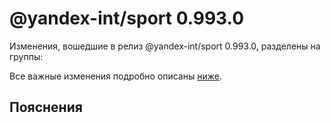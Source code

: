 # @yandex-int/sport 0.993.0

<!-- ЧЕЛОВЕЧЕСКОЕ ВСТУПЛЕНИЕ -->

Изменения, вошедшие в релиз @yandex-int/sport 0.993.0, разделены на группы:

Все важные изменения подробно описаны [ниже](#Пояснения).

## Пояснения

